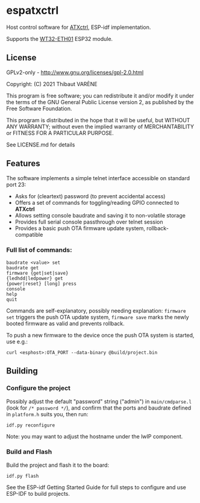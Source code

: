# espatxctrl

Host control software for [ATXctrl](http://hacks.slashdirt.org/hw/atxctrl/), ESP-idf implementation.

Supports the [WT32-ETH01](http://www.wireless-tag.com/portfolio/wt32-eth01/) ESP32 module.

## License

GPLv2-only - http://www.gnu.org/licenses/gpl-2.0.html

Copyright: (C) 2021 Thibaut VARÈNE

This program is free software; you can redistribute it and/or
modify it under the terms of the GNU General Public License version 2,
as published by the Free Software Foundation.

This program is distributed in the hope that it will be useful, but WITHOUT ANY WARRANTY;
without even the implied warranty of MERCHANTABILITY or FITNESS FOR A PARTICULAR PURPOSE.

See LICENSE.md for details

## Features

The software implements a simple telnet interface accessible on standard port 23:

- Asks for (cleartext) password (to prevent accidental access) 
- Offers a set of commands for toggling/reading GPIO connected to **ATXctrl**
- Allows setting console baudrate and saving it to non-volatile storage
- Provides full serial console passthrough over telnet session
- Provides a basic push OTA firmware update system, rollback-compatible

### Full list of commands:

```
baudrate <value> set
baudrate get
firmware {get|set|save}
{ledhdd|ledpower} get
{power|reset} [long] press
console
help
quit
```

Commands are self-explanatory, possibly needing explanation: `firmware set` triggers the push OTA update system,
`firmware save` marks the newly booted firmware as valid and prevents rollback.

To push a new firmware to the device once the push OTA system is started, use e.g.:

`curl <esphost>:OTA_PORT --data-binary @build/project.bin`

## Building

### Configure the project

Possibly adjust the default "password" string ("admin") in `main/cmdparse.l` (look for `/* password */`),
and confirm that the ports and baudrate defined in `platform.h` suits you, then run:

`idf.py reconfigure`

Note: you may want to adjust the hostname under the lwIP component.

### Build and Flash

Build the project and flash it to the board:

`idf.py flash`

See the ESP-idf Getting Started Guide for full steps to configure and use ESP-IDF to build projects.
